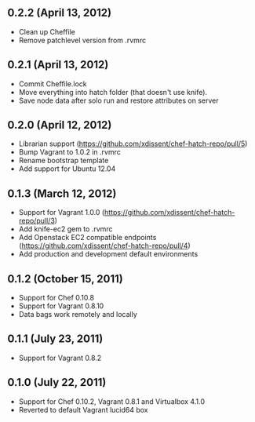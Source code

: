 ## 0.2.2 (April 13, 2012)

  - Clean up Cheffile
  - Remove patchlevel version from .rvmrc

## 0.2.1 (April 13, 2012)

  - Commit Cheffile.lock
  - Move everything into hatch folder (that doesn't use knife).
  - Save node data after solo run and restore attributes on server

## 0.2.0 (April 12, 2012)

  - Librarian support (https://github.com/xdissent/chef-hatch-repo/pull/5)
  - Bump Vagrant to 1.0.2 in .rvmrc
  - Rename bootstrap template
  - Add support for Ubuntu 12.04

## 0.1.3 (March 12, 2012)

  - Support for Vagrant 1.0.0 (https://github.com/xdissent/chef-hatch-repo/pull/3)
  - Add knife-ec2 gem to .rvmrc
  - Add Openstack EC2 compatible endpoints (https://github.com/xdissent/chef-hatch-repo/pull/4)
  - Add production and development default environments

## 0.1.2 (October 15, 2011)

  - Support for Chef 0.10.8
  - Support for Vagrant 0.8.10
  - Data bags work remotely and locally

## 0.1.1 (July 23, 2011)

  - Support for Vagrant 0.8.2

## 0.1.0 (July 22, 2011)

  - Support for Chef 0.10.2, Vagrant 0.8.1 and Virtualbox 4.1.0
  - Reverted to default Vagrant lucid64 box
